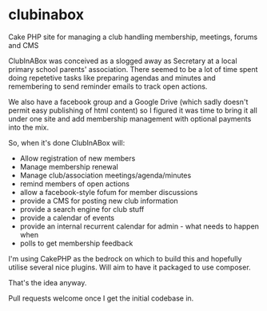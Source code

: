 clubinabox
==========

Cake PHP site for managing a club handling membership, meetings, forums and CMS 

ClubInABox was conceived as a slogged away as Secretary at a local primary school parents' association. There seemed to be a lot of time spent doing repetetive
tasks like preparing agendas and minutes and remembering to send reminder emails to track open actions.

We also have a facebook group and a Google Drive (which sadly doesn't permit
easy publishing of html content) so I figured it was time to bring it all under one site and add membership management with optional payments into the mix.

So, when it's done ClubInABox will:
  + Allow registration of new members
  + Manage membership renewal
  + Manage club/association meetings/agenda/minutes
  + remind members of open actions
  + allow a facebook-style fofum for member discussions
  + provide a CMS for posting new club information
  + provide a search engine for club stuff
  + provide a calendar of events
  + provide an internal recurrent calendar for admin - what needs to happen when
  + polls to get membership feedback

I'm using CakePHP as the bedrock on which to build this and hopefully utilise several nice plugins. Will aim to have it packaged to use composer.

That's the idea anyway. 

Pull requests welcome once I get the initial codebase in.
